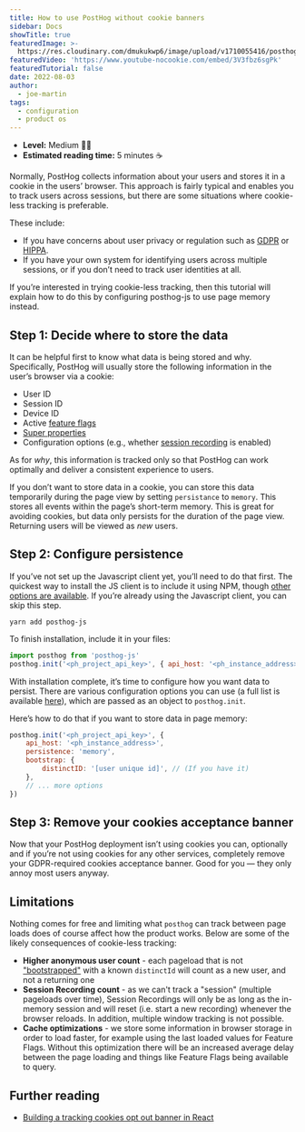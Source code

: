 ```yaml
---
title: How to use PostHog without cookie banners
sidebar: Docs
showTitle: true
featuredImage: >-
  https://res.cloudinary.com/dmukukwp6/image/upload/v1710055416/posthog.com/contents/images/cookieless-tracking.png
featuredVideo: 'https://www.youtube-nocookie.com/embed/3V3fbz6sgPk'
featuredTutorial: false
date: 2022-08-03
author:
  - joe-martin
tags:
  - configuration
  - product os
---
```


- **Level:** Medium 🦔🦔
- **Estimated reading time:** 5 minutes ☕️

Normally, PostHog collects information about your users and stores it in a cookie in the users’ browser. This approach is fairly typical and enables you to track users across sessions, but there are some situations where cookie-less tracking is preferable. 

These include:

- If you have concerns about user privacy or regulation such as [GDPR](/docs/integrate/gdpr) or [HIPPA](/docs/privacy/hipaa-compliance).
- If you have your own system for identifying users across multiple sessions, or if you don’t need to track user identities at all.

If you’re interested in trying cookie-less tracking, then this tutorial will explain how to do this by configuring posthog-js to use page memory instead.

<GDPRForm />

## Step 1: Decide where to store the data

It can be helpful first to know what data is being stored and why. Specifically, PostHog will usually store the following information in the user’s browser via a cookie:

- User ID
- Session ID
- Device ID 
- Active [feature flags](/docs/user-guides/feature-flags)
- [Super properties](/docs/integrate/client/js#super-properties)
- Configuration options (e.g., whether [session recording](/docs/user-guides/recordings) is enabled)

As for _why_, this information is tracked only so that PostHog can work optimally and deliver a consistent experience to users.

If you don’t want to store data in a cookie, you can store this data temporarily during the page view by setting `persistance` to `memory`. This stores all events within the page’s short-term memory. This is great for avoiding cookies, but data only persists for the duration of the page view. Returning users will be viewed as _new_ users. 

## Step 2: Configure persistence

If you’ve not set up the Javascript client yet, you’ll need to do that first. The quickest way to install the JS client is to include it using NPM, though [other options are available](/docs/integrate/client/js#installation). If you’re already using the Javascript client, you can skip this step. 

```
yarn add posthog-js
```

To finish installation, include it in your files:

```js
import posthog from 'posthog-js'
posthog.init('<ph_project_api_key>', { api_host: '<ph_instance_address>' })
```

With installation complete, it’s time to configure how you want data to persist. There are various configuration options you can use (a full list is available [here](https://github.com/PostHog/posthog-js/blob/96fa9339b9c553a1c69ec5db9d282f31a65a1c25/src/posthog-core.js#L933)), which are passed as an object to `posthog.init`.

Here’s how to do that if you want to store data in page memory:

```js
posthog.init('<ph_project_api_key>', {
    api_host: '<ph_instance_address>',
    persistence: 'memory',
    bootstrap: {
        distinctID: '[user unique id]', // (If you have it)
    },
    // ... more options
})
```

## Step 3: Remove your cookies acceptance banner

Now that your PostHog deployment isn’t using cookies you can, optionally and if you’re not using cookies for any other services, completely remove your GDPR-required cookies acceptance banner. Good for you — they only annoy most users anyway. 

## Limitations

Nothing comes for free and limiting what `posthog` can track between page loads does of course affect how the product works. Below are some of the likely consequences of cookie-less tracking:

* **Higher anonymous user count** - each pageload that is not ["bootstrapped"](/docs/libraries/js#bootstrapping-flags) with a known `distinctId` will count as a new user, and not a returning one
* **Session Recording count** - as we can't track a "session" (multiple pageloads over time), Session Recordings will only be as long as the in-memory session and will reset (i.e. start a new recording) whenever the browser reloads. In addition, multiple window tracking is not possible.
* **Cache optimizations** - we store some information in browser storage in order to load faster, for example using the last loaded values for Feature Flags. Without this optimization there will be an increased average delay between the page loading and things like Feature Flags being available to query. 


## Further reading

- [Building a tracking cookies opt out banner in React](/tutorials/react-cookie-banner)
